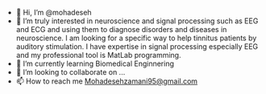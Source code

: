 - 👋 Hi, I’m @mohadeseh
- 👀 I’m truly interested in neuroscience and signal processing such as EEG and ECG and using  them to diagnose disorders and diseases in neuroscience. I am looking for a specific way to help tinnitus patients by auditory stimulation. I have expertise in signal processing especially EEG and my professional tool is MatLab programming.  
- 🌱 I’m currently learning Biomedical Enginnering
- 💞️ I’m looking to collaborate on ...
- 📫 How to reach me Mohadesehzamani95@gmail.com

<!---
mohadeseh1998/mohadeseh1998 is a ✨ special ✨ repository because its `README.md` (this file) appears on your GitHub profile.
You can click the Preview link to take a look at your changes.
--->
